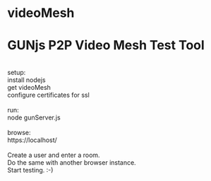 # videoMesh
<h1>GUNjs P2P Video Mesh Test Tool</h1>
<br>
setup:<br>
install nodejs<br>
get videoMesh<br>
configure certificates for ssl<br>
<br>
run:<br>
node gunServer.js<br>
<br>
browse:<br>
https://localhost/ <br>
<br>
Create a user and enter a room.<br>
Do the same with another browser instance.<br>
Start testing. :-) <br>
